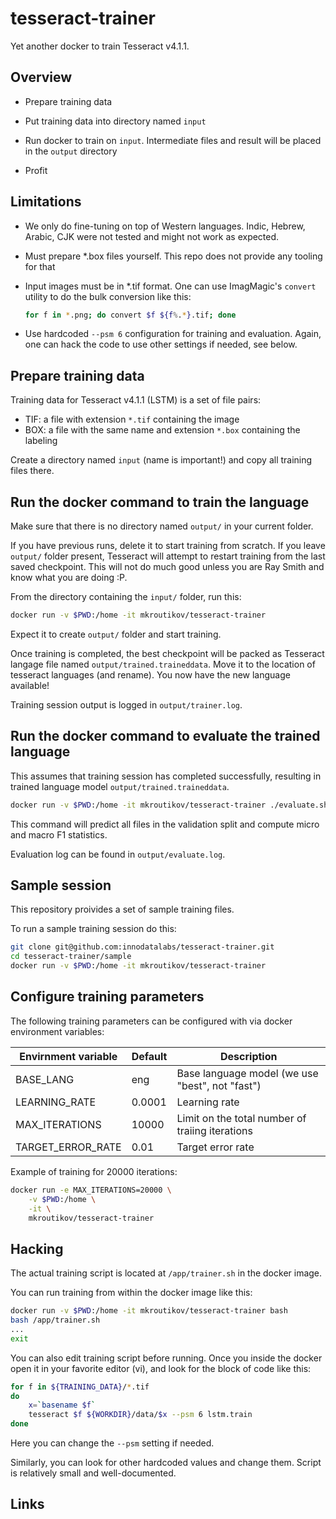 # tesseract-trainer

Yet another docker to train Tesseract v4.1.1.

## Overview

* Prepare training data

* Put training data into directory named `input`

* Run docker to train on `input`. Intermediate files and result will
  be placed in the `output` directory

* Profit

## Limitations

* We only do fine-tuning on top of Western languages. Indic, Hebrew,
  Arabic, CJK were not tested and might not work as expected.

* Must prepare *.box files yourself. This repo does not provide any
  tooling for that

* Input images must be in *.tif format. One can use ImagMagic's `convert`
  utility to do the bulk conversion like this:
  ```bash
  for f in *.png; do convert $f ${f%.*}.tif; done
  ```

* Use hardcoded `--psm 6` configuration for training and evaluation. Again,
  one can hack the code to use other settings if needed, see below.

## Prepare training data

Training data for Tesseract v4.1.1 (LSTM) is a set of file pairs:

* TIF: a file with extension `*.tif` containing the image
* BOX: a file with the same name and extension `*.box` containing the
  labeling

Create a directory named `input` (name is important!) and copy all
training files there.

## Run the docker command to train the language

Make sure that there is no directory named `output/` in your current folder.

If you have previous runs, delete it to start training from scratch. If
you leave `output/` folder present, Tesseract will attempt to restart
training from the last saved checkpoint. This will not do much good unless
you are Ray Smith and know what you are doing :P.

From the directory containing the `input/` folder, run this:

```bash
docker run -v $PWD:/home -it mkroutikov/tesseract-trainer
```

Expect it to create `output/` folder and start training.

Once training is completed, the best checkpoint will be packed as
Tesseract langage file named `output/trained.traineddata`. Move it
to the location of tesseract languages (and rename). You now have
the new language available!

Training session output is logged in `output/trainer.log`.

## Run the docker command to evaluate the trained language

This assumes that training session has completed successfully, resulting in
trained language model `output/trained.traineddata`.

```bash
docker run -v $PWD:/home -it mkroutikov/tesseract-trainer ./evaluate.sh
```
This command will predict all files in the validation split and
compute micro and macro F1 statistics.

Evaluation log can be found in `output/evaluate.log`.

## Sample session
This repository proivides a set of sample training files.

To run a sample training session do this:

```bash
git clone git@github.com:innodatalabs/tesseract-trainer.git
cd tesseract-trainer/sample
docker run -v $PWD:/home -it mkroutikov/tesseract-trainer
```

## Configure training parameters

The following training parameters can be configured with via
docker environment variables:

| Envirnment variable | Default | Description |
| ------------------- | ------- | ----------- |
| BASE_LANG           | eng     | Base language model (we use "best", not "fast") |
| LEARNING_RATE       | 0.0001  | Learning rate |
| MAX_ITERATIONS       | 10000  | Limit on the total number of traiing iterations |
| TARGET_ERROR_RATE | 0.01 | Target error rate |

Example of training for 20000 iterations:
```bash
docker run -e MAX_ITERATIONS=20000 \
    -v $PWD:/home \
    -it \
    mkroutikov/tesseract-trainer
```

## Hacking

The actual training script is located at `/app/trainer.sh` in the docker
image.

You can run training from within the docker image like this:

```bash
docker run -v $PWD:/home -it mkroutikov/tesseract-trainer bash
bash /app/trainer.sh
...
exit
```

You can also edit training script before running. Once you inside the docker
open it in your favorite editor (vi), and look for the block of code like this:

```bash
for f in ${TRAINING_DATA}/*.tif
do
    x=`basename $f`
    tesseract $f ${WORKDIR}/data/$x --psm 6 lstm.train
done
```
Here you can change the `--psm` setting if needed.

Similarly, you can look for other hardcoded values and
change them. Script is relatively small and well-documented.

## Links
